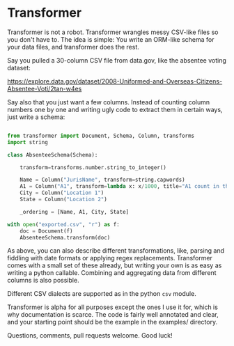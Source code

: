 Transformer
===========

Transformer is not a robot. Transformer wrangles messy CSV-like files so you don't have to. The idea is simple: You write an ORM-like schema for your data files, and transformer does the rest.

Say you pulled a 30-column CSV file from data.gov, like the absentee voting dataset:

https://explore.data.gov/dataset/2008-Uniformed-and-Overseas-Citizens-Absentee-Voti/2tan-w4es

Say also that you just want a few columns. Instead of counting column numbers one by one and writing ugly code to extract them in certain ways, just write a schema:

```python

from transformer import Document, Schema, Column, transforms
import string

class AbsenteeSchema(Schema):

    transform=transforms.number.string_to_integer()

    Name = Column("JurisName", transform=string.capwords)
    A1 = Column("A1", transform=lambda x: x/1000, title="A1 count in thousands")
    City = Column("Location 1")
    State = Column("Location 2")

    _ordering = [Name, A1, City, State]

with open("exported.csv", "r") as f:
    doc = Document(f)
    AbsenteeSchema.transform(doc)

```

As above, you can also describe different transformations, like, parsing and fiddling with date formats or applying regex replacements. Transformer comes with a small set of these already, but writing your own is as easy as writing a python callable. Combining and aggregating data from different columns is also possible.

Different CSV dialects are supported as in the python `csv` module.

Transformer is alpha for all purposes except the ones I use it for, which is why documentation is scarce. The code is fairly well annotated and clear, and your starting point should be the example in the examples/ directory.

Questions, comments, pull requests welcome. Good luck!
